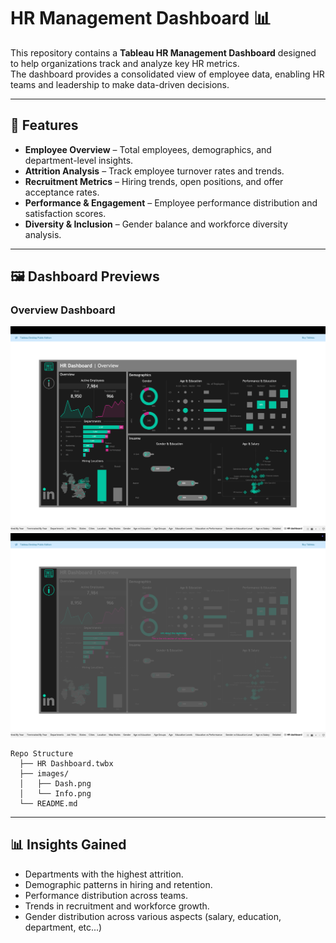 # HR Management Dashboard 📊

This repository contains a **Tableau HR Management Dashboard** designed to help organizations track and analyze key HR metrics.  
The dashboard provides a consolidated view of employee data, enabling HR teams and leadership to make data-driven decisions.

---

## 📌 Features

- **Employee Overview** – Total employees, demographics, and department-level insights.  
- **Attrition Analysis** – Track employee turnover rates and trends.  
- **Recruitment Metrics** – Hiring trends, open positions, and offer acceptance rates.  
- **Performance & Engagement** – Employee performance distribution and satisfaction scores.  
- **Diversity & Inclusion** – Gender balance and workforce diversity analysis.  

---

## 🖼️ Dashboard Previews

### Overview Dashboard
![HR Dashboard Overview](images/Dash.png)
![HR Dashboard Overview](images/info.png)

    Repo Structure
      ├── HR Dashboard.twbx  
      ├── images/   
      │   ├── Dash.png
      │   └── Info.png
      └── README.md             

---

## 📊 Insights Gained

- Departments with the highest attrition.  
- Demographic patterns in hiring and retention.  
- Performance distribution across teams.  
- Trends in recruitment and workforce growth.
- Gender distribution across various aspects (salary, education, department, etc...)


